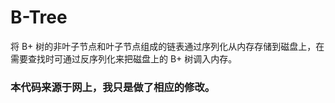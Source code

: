 # B-Tree
将 B+ 树的非叶子节点和叶子节点组成的链表通过序列化从内存存储到磁盘上，在需要查找时可通过反序列化来把磁盘上的 B+ 树调入内存。

### 本代码来源于网上，我只是做了相应的修改。
